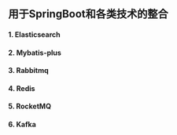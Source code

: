 ## 用于SpringBoot和各类技术的整合
#### 1. Elasticsearch
#### 2. Mybatis-plus 
#### 3. Rabbitmq
#### 4. Redis
#### 5. RocketMQ
#### 6. Kafka
